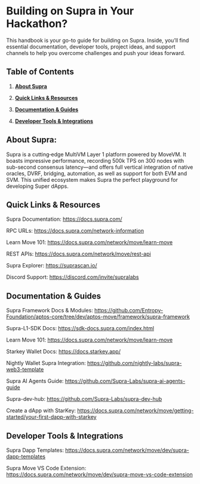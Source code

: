 # Building on Supra in Your Hackathon?

This handbook is your go-to guide for building on Supra. Inside, you’ll find essential documentation, developer tools, project ideas, and support channels to help you overcome challenges and push your ideas forward.

## Table of Contents

1. [**About Supra**](##-About-Supra:)

2. [**Quick Links & Resources**](##-Quick-Links-&-Resources)

3. [**Documentation & Guides**](##-Documentation-&-Guides)

4. [**Developer Tools & Integrations**](##-Developer-Tools-&-Integrations)

## About Supra:
Supra is a cutting‐edge MultiVM Layer 1 platform powered by MoveVM. It boasts impressive performance, recording 500k TPS on 300 nodes with sub-second consensus latency—and offers full vertical integration of native oracles, DVRF, bridging, automation, as well as support for both EVM and SVM. This unified ecosystem makes Supra the perfect playground for developing Super dApps.

## Quick Links & Resources

Supra Documentation: https://docs.supra.com/

RPC URLs: https://docs.supra.com/network-information

Learn Move 101: https://docs.supra.com/network/move/learn-move

REST APIs: https://docs.supra.com/network/move/rest-api

Supra Explorer: https://suprascan.io/

Discord Support: https://discord.com/invite/supralabs

## Documentation & Guides

Supra Framework Docs & Modules: https://github.com/Entropy-Foundation/aptos-core/tree/dev/aptos-move/framework/supra-framework

Supra-L1-SDK Docs: https://sdk-docs.supra.com/index.html

Learn Move 101: https://docs.supra.com/network/move/learn-move

Starkey Wallet Docs: https://docs.starkey.app/

Nightly Wallet Supra Integration: https://github.com/nightly-labs/supra-web3-template

Supra AI Agents Guide: https://github.com/Supra-Labs/supra-ai-agents-guide

Supra-dev-hub: https://github.com/Supra-Labs/supra-dev-hub

Create a dApp with StarKey: https://docs.supra.com/network/move/getting-started/your-first-dapp-with-starkey

## Developer Tools & Integrations

Supra Dapp Templates: https://docs.supra.com/network/move/dev/supra-dapp-templates

Supra Move VS Code Extension: https://docs.supra.com/network/move/dev/supra-move-vs-code-extension


